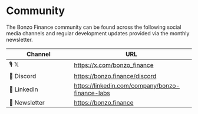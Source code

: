 # Community

The Bonzo Finance community can be found across the following social media channels and regular development updates provided via the monthly newsletter.

<table><thead><tr><th width="160">Channel</th><th>URL</th></tr></thead><tbody><tr><td>🎙️ 𝕏</td><td><a href="https://x.com/bonzo_finance">https://x.com/bonzo_finance</a></td></tr><tr><td>👾 Discord</td><td><a href="https://bonzo.finance/discord">https://bonzo.finance/discord</a></td></tr><tr><td>💼 LinkedIn</td><td><a href="https://linkedin.com/company/bonzo-finance-labs">https://linkedin.com/company/bonzo-finance-labs</a></td></tr><tr><td>💌 Newsletter</td><td><a href="https://bonzo.finance">https://bonzo.finance</a></td></tr></tbody></table>

